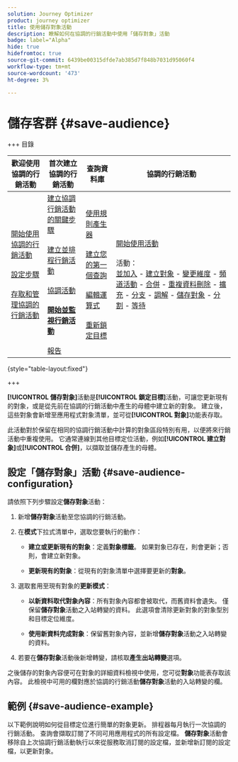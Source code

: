 ```yaml
---
solution: Journey Optimizer
product: journey optimizer
title: 使用儲存對象活動
description: 瞭解如何在協調的行銷活動中使用「儲存對象」活動
badge: label="Alpha"
hide: true
hidefromtoc: true
source-git-commit: 6439be00315dfde7ab385d7f848b7031d95060f4
workflow-type: tm+mt
source-wordcount: '473'
ht-degree: 3%

---
```


# 儲存客群 {#save-audience}

+++ 目錄

| 歡迎使用協調的行銷活動 | 首次建立協調的行銷活動 | 查詢資料庫 | 協調的行銷活動 |
|---|---|---|---|
| [開始使用協調的行銷活動](gs-orchestrated-campaigns.md)<br/><br/>[設定步驟](configuration-steps.md)<br/><br/>[存取和管理協調的行銷活動](access-manage-orchestrated-campaigns.md) | [建立協調行銷活動的關鍵步驟](gs-campaign-creation.md)<br/><br/>[建立並排程行銷活動](create-orchestrated-campaign.md)<br/><br/>[協調活動](orchestrate-activities.md)<br/><br/><b>[開始並監視行銷活動](start-monitor-campaigns.md)</b><br/><br/>[報告](reporting-campaigns.md) | [使用規則產生器](orchestrated-rule-builder.md)<br/><br/>[建立您的第一個查詢](build-query.md)<br/><br/>[編輯運算式](edit-expressions.md)<br/><br/>[重新鎖定目標](retarget.md) | [開始使用活動](activities/about-activities.md)<br/><br/>活動：<br/>[並加入](activities/and-join.md) - [建立對象](activities/build-audience.md) - [變更維度](activities/change-dimension.md) - [頻道活動](activities/channels.md) - [合併](activities/combine.md) - [重複資料刪除](activities/deduplication.md) - [擴充](activities/enrichment.md) - [分支](activities/fork.md) - [調解](activities/reconciliation.md) - [儲存對象](save-audience.md) - [分割](activities/split.md) - [等待](activities/wait.md) |

{style="table-layout:fixed"}

+++

**[!UICONTROL 儲存對象]**&#x200B;活動是&#x200B;**[!UICONTROL 鎖定目標]**&#x200B;活動，可讓您更新現有的對象，或是從先前在協調的行銷活動中產生的母體中建立新的對象。 建立後，這些對象會新增至應用程式對象清單，並可從&#x200B;**[!UICONTROL 對象]**&#x200B;功能表存取。

此活動對於保留在相同的協調行銷活動中計算的對象區段特別有用，以便將來行銷活動中重複使用。 它通常連線到其他目標定位活動，例如&#x200B;**[!UICONTROL 建立對象]**&#x200B;或&#x200B;**[!UICONTROL 合併]**，以擷取並儲存產生的母體。

## 設定「儲存對象」活動 {#save-audience-configuration}

請依照下列步驟設定&#x200B;**儲存對象**&#x200B;活動：

1. 新增&#x200B;**儲存對象**&#x200B;活動至您協調的行銷活動。

1. 在&#x200B;**模式**&#x200B;下拉式清單中，選取您要執行的動作：

   * **建立或更新現有的對象**：定義&#x200B;**對象標籤**。 如果對象已存在，則會更新；否則，會建立新對象。

   * **更新現有的對象**：從現有的對象清單中選擇要更新的&#x200B;**對象**。

1. 選取套用至現有對象的&#x200B;**更新模式**：

   * **以新資料取代對象內容**：所有對象內容都會被取代，而舊資料會遺失。 僅保留&#x200B;**儲存對象**&#x200B;活動之入站轉變的資料。 此選項會清除更新對象的對象型別和目標定位維度。

   * **使用新資料完成對象**：保留舊對象內容，並新增&#x200B;**儲存對象**&#x200B;活動之入站轉變的資料。

1. 若要在&#x200B;**儲存對象**&#x200B;活動後新增轉變，請核取&#x200B;**產生出站轉變**&#x200B;選項。

之後儲存的對象內容便可在對象的詳細資料檢視中使用，您可從&#x200B;**對象**&#x200B;功能表存取該內容。 此檢視中可用的欄對應於協調的行銷活動&#x200B;**儲存對象**&#x200B;活動的入站轉變的欄。

## 範例 {#save-audience-example}

以下範例說明如何從目標定位進行簡單的對象更新。 排程器每月執行一次協調的行銷活動。 查詢會擷取訂閱了不同可用應用程式的所有設定檔。 **儲存對象**&#x200B;活動會移除自上次協調行銷活動執行以來從服務取消訂閱的設定檔，並新增新訂閱的設定檔，以更新對象。
